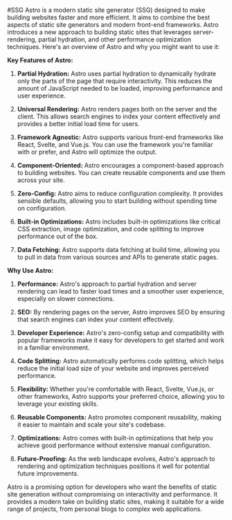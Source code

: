 #SSG
Astro is a modern static site generator (SSG) designed to make building websites faster and more efficient. It aims to combine the best aspects of static site generators and modern front-end frameworks. Astro introduces a new approach to building static sites that leverages server-rendering, partial hydration, and other performance optimization techniques. Here's an overview of Astro and why you might want to use it:

**Key Features of Astro:**

1.  **Partial Hydration:** Astro uses partial hydration to dynamically hydrate only the parts of the page that require interactivity. This reduces the amount of JavaScript needed to be loaded, improving performance and user experience.
    
2.  **Universal Rendering:** Astro renders pages both on the server and the client. This allows search engines to index your content effectively and provides a better initial load time for users.
    
3.  **Framework Agnostic:** Astro supports various front-end frameworks like React, Svelte, and Vue.js. You can use the framework you're familiar with or prefer, and Astro will optimize the output.
    
4.  **Component-Oriented:** Astro encourages a component-based approach to building websites. You can create reusable components and use them across your site.
    
5.  **Zero-Config:** Astro aims to reduce configuration complexity. It provides sensible defaults, allowing you to start building without spending time on configuration.
    
6.  **Built-in Optimizations:** Astro includes built-in optimizations like critical CSS extraction, image optimization, and code splitting to improve performance out of the box.
    
7.  **Data Fetching:** Astro supports data fetching at build time, allowing you to pull in data from various sources and APIs to generate static pages.
    

**Why Use Astro:**

1.  **Performance:** Astro's approach to partial hydration and server rendering can lead to faster load times and a smoother user experience, especially on slower connections.
    
2.  **SEO:** By rendering pages on the server, Astro improves SEO by ensuring that search engines can index your content effectively.
    
3.  **Developer Experience:** Astro's zero-config setup and compatibility with popular frameworks make it easy for developers to get started and work in a familiar environment.
    
4.  **Code Splitting:** Astro automatically performs code splitting, which helps reduce the initial load size of your website and improves perceived performance.
    
5.  **Flexibility:** Whether you're comfortable with React, Svelte, Vue.js, or other frameworks, Astro supports your preferred choice, allowing you to leverage your existing skills.
    
6.  **Reusable Components:** Astro promotes component reusability, making it easier to maintain and scale your site's codebase.
    
7.  **Optimizations:** Astro comes with built-in optimizations that help you achieve good performance without extensive manual configuration.
    
8.  **Future-Proofing:** As the web landscape evolves, Astro's approach to rendering and optimization techniques positions it well for potential future improvements.
    

Astro is a promising option for developers who want the benefits of static site generation without compromising on interactivity and performance. It provides a modern take on building static sites, making it suitable for a wide range of projects, from personal blogs to complex web applications.